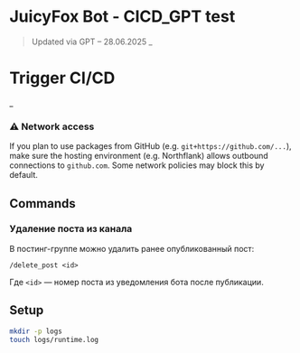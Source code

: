 # JuicyFox Bot - CICD_GPT test
> Updated via GPT – 28.06.2025
_


# Trigger CI/CD
_
### ⚠️ Network access

If you plan to use packages from GitHub (e.g. `git+https://github.com/...`), make sure the hosting environment (e.g. Northflank) allows outbound connections to `github.com`. Some network policies may block this by default.

## Commands

### Удаление поста из канала

В постинг-группе можно удалить ранее опубликованный пост:

```
/delete_post <id>
```

Где `<id>` — номер поста из уведомления бота после публикации.

## Setup

```bash
mkdir -p logs
touch logs/runtime.log
```
